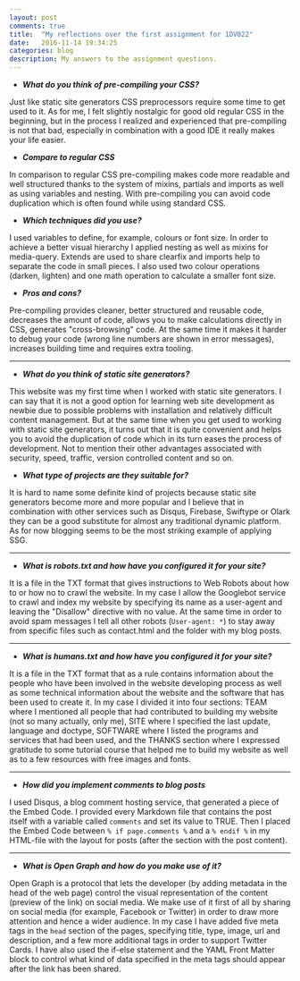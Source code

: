 ```yaml
---
layout: post
comments: true
title:  "My reflections over the first assignment for 1DV022"
date:   2016-11-14 19:34:25
categories: blog
description: My answers to the assignment questions.
---
```


* **_What do you think of pre-compiling your CSS?_**

Just like static site generators CSS preprocessors require some time to get used to it.
As for me, I felt slightly nostalgic for good old regular CSS in the beginning,
but in the process I realized and experienced that pre-compiling is not that bad,
especially in combination with a good IDE it really makes your life easier.

  * **_Compare to regular CSS_**

In comparison to regular CSS pre-compiling makes code more readable and  well structured
thanks to the system of mixins, partials and imports as well as using variables and nesting.
With pre-compiling you can avoid code duplication which is often found while using standard CSS.

   * **_Which techniques did you use?_**

I used variables to define, for example, colours or font size. In order to achieve a better visual hierarchy
I applied nesting as well as mixins for media-query. Extends are used to share clearfix and imports help
to separate the code in small pieces. I also used two colour operations (darken, lighten) and one math operation
to calculate a smaller font size.

   * **_Pros and cons?_**

Pre-compiling provides cleaner, better structured and reusable code, decreases the amount of code,
allows you to make calculations directly in CSS, generates "cross-browsing" code. At the same time
it makes it harder to debug your code (wrong line numbers are shown in error messages), increases
building time and requires extra tooling.


***

* **_What do you think of static site generators?_**

This website was my first time when I worked with static site generators. I can say that it is not
a good option for learning web site development as newbie due to possible problems with installation
and relatively difficult content management. But at the same time when you get used to working with
static site generators, it turns out that it is quite convenient and helps you to avoid the duplication
of code which in its turn eases the process of development. Not to mention their other advantages associated
with security, speed, traffic, version controlled content and so on.

  * **_What type of projects are they suitable for?_**

It is hard to name some definite kind of projects because static site generators become more and more
popular and I believe that in combination with other services such as Disqus, Firebase, Swiftype or Olark
they can be a good substitute for almost any traditional dynamic platform. As for now blogging seems to
be the most striking example of applying SSG.

***

* **_What is robots.txt and how have you configured it for your site?_**

It is a file in the TXT format that gives instructions to Web Robots about how to or how no to crawl the website.
In my case I allow the Googlebot service to crawl and index my website by specifying its name as a user-agent
and leaving the "Disallow" directive with no value. At the same time in order to avoid spam messages I tell all other robots
(`User-agent: *`) to stay away from specific files such as contact.html and the folder with my blog posts.

***

* **_What is humans.txt and how have you configured it for your site?_**

It is a file in the TXT format that as a rule contains information about the people who have been involved
in the website developing process as well as some technical information about the website and the software
that has been used to create it. In my case I divided it into four sections: TEAM where I mentioned all people
that had contributed to building my website (not so many actually, only me), SITE where I specified
the last update, language and doctype, SOFTWARE where I listed the programs and services that had been used,
and the THANKS section where I expressed gratitude to some tutorial course that helped me to build my website as well as to a few resources with free images and fonts.

***

* **_How did you implement comments to blog posts_**

I used Disqus, a blog comment hosting service, that generated a piece of the Embed Code. I  provided every
Markdown file that contains the post itself with a variable called `comments` and set its value to TRUE. Then
I placed the Embed Code between `% if page.comments %` and a `% endif %` in my HTML-file with the layout for posts
(after the section with the post content).

***

* **_What is Open Graph and how do you make use of it?_**

Open Graph is a protocol that lets the developer (by adding metadata in the head of the web page) control the visual
representation of the content (preview of the link) on social media. We make use of it first of all by sharing on social media
(for example, Facebook or Twitter) in order to draw more attention and hence a wider audience. In my case I have added five meta tags
in the `head` section of the pages, specifying title, type, image, url and description, and a few more additional tags in order to support Twitter Cards.
 I have also used the if-else statement and the YAML Front Matter block to control what kind of data specified in the meta tags should appear after the
 link has been shared.
